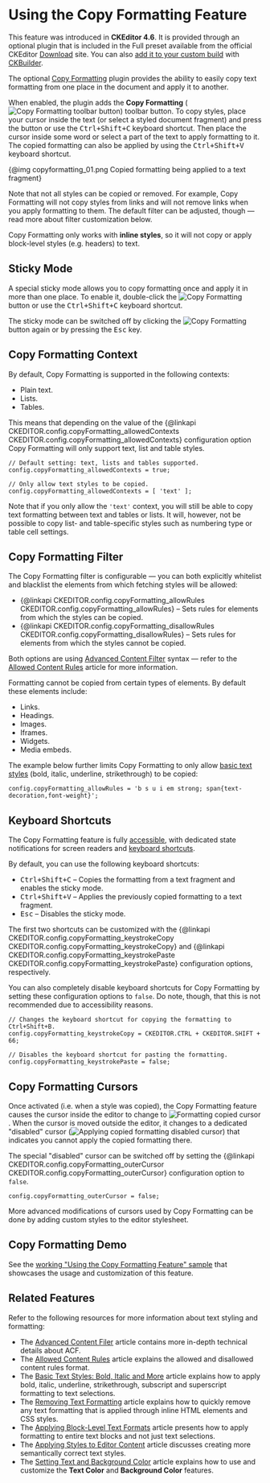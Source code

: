 <!--
Copyright (c) 2003-2017, CKSource - Frederico Knabben. All rights reserved.
For licensing, see LICENSE.md.
-->

# Using the Copy Formatting Feature

<p class="requirements">
    This feature was introduced in <strong>CKEditor 4.6</strong>. It is provided through an optional plugin that is included in the Full preset available from the official CKEditor <a href="https://ckeditor.com/ckeditor-4/download/">Download</a> site. You can also <a href="#!/guide/dev_plugins">add it to your custom build</a> with <a href="https://ckeditor.com/cke4/builder">CKBuilder</a>.
</p>

The optional [Copy Formatting](https://ckeditor.com/cke4/addon/copyformatting) plugin provides the ability to easily copy text formatting from one place in the document and apply it to another.

When enabled, the plugin adds the **Copy Formatting** (<img class="inline" src="guides/dev_copyformatting/copyformatting-button.png" alt="Copy Formatting toolbar button">) toolbar button. To copy styles, place your cursor inside the text (or select a styled document fragment) and press the button or use the <kbd>Ctrl+Shift+C</kbd> keyboard shortcut. Then place the cursor inside some word or select a part of the text to apply formatting to it. The copied formatting can also be applied by using the <kbd>Ctrl+Shift+V</kbd> keyboard shortcut.

{@img copyformatting_01.png Copied formatting being applied to a text fragment}

<div class="tip">
    <p>
        Note that not all styles can be copied or removed. For example, Copy Formatting will not copy styles from links and will not remove links when you apply formatting to them. The default filter can be adjusted, though &mdash; read more about filter customization below.
    </p>
    <p>
        Copy Formatting only works with <strong>inline styles</strong>, so it will not copy or apply block-level styles (e.g. headers) to text.
    </p>
</div>

## Sticky Mode

A special sticky mode allows you to copy formatting once and apply it in more than one place. To enable it, double-click the <img src="guides/dev_copyformatting/copyformatting-button.png" alt="Copy Formatting" style="vertical-align: bottom;"> button or use the <kbd>Ctrl+Shift+C</kbd> keyboard shortcut.

The sticky mode can be switched off by clicking the <img class="inline" src="guides/dev_copyformatting/copyformatting-button.png" alt="Copy Formatting"> button again or by pressing the <kbd>Esc</kbd> key.

## Copy Formatting Context

By default, Copy Formatting is supported in the following contexts:

* Plain text.
* Lists.
* Tables.

This means that depending on the value of the {@linkapi CKEDITOR.config.copyFormatting_allowedContexts CKEDITOR.config.copyFormatting_allowedContexts} configuration option Copy Formatting will only support text, list and table styles.

    // Default setting: text, lists and tables supported.
    config.copyFormatting_allowedContexts = true;

    // Only allow text styles to be copied.
    config.copyFormatting_allowedContexts = [ 'text' ];

Note that if you only allow the `'text'` context, you will still be able to copy text formatting between text and tables or lists. It will, however, not be possible to copy list- and table-specific styles such as numbering type or table cell settings.

## Copy Formatting Filter

The Copy Formatting filter is configurable &mdash; you can both explicitly whitelist and blacklist the elements from which fetching styles will be allowed:

* {@linkapi CKEDITOR.config.copyFormatting_allowRules CKEDITOR.config.copyFormatting_allowRules} &ndash; Sets rules for elements from which the styles can be copied.
* {@linkapi CKEDITOR.config.copyFormatting_disallowRules CKEDITOR.config.copyFormatting_disallowRules} &ndash; Sets rules for elements from which the styles cannot be copied.

Both options are using [Advanced Content Filter](#!/guide/dev_acf) syntax &mdash; refer to the [Allowed Content Rules](#!/guide/dev_allowed_content_rules) article for more information.

Formatting cannot be copied from certain types of elements. By default these elements include:

* Links.
* Headings.
* Images.
* Iframes.
* Widgets.
* Media embeds.

The example below further limits Copy Formatting to only allow [basic text styles](#!/guide/dev_basicstyles) (bold, italic, underline, strikethrough) to be copied:

    config.copyFormatting_allowRules = 'b s u i em strong; span{text-decoration,font-weight}';

## Keyboard Shortcuts

The Copy Formatting feature is fully [accessible](#!/guide/dev_a11y), with dedicated state notifications for screen readers and [keyboard shortcuts](#!/guide/dev_shortcuts).

By default, you can use the following keyboard shortcuts:

* <kbd>Ctrl+Shift+C</kbd> &ndash; Copies the formatting from a text fragment and enables the sticky mode.
* <kbd>Ctrl+Shift+V</kbd> &ndash; Applies the previously copied formatting to a text fragment.
* <kbd>Esc</kbd> &ndash; Disables the sticky mode.

The first two shortcuts can be customized with the {@linkapi CKEDITOR.config.copyFormatting_keystrokeCopy CKEDITOR.config.copyFormatting_keystrokeCopy} and {@linkapi CKEDITOR.config.copyFormatting_keystrokePaste CKEDITOR.config.copyFormatting_keystrokePaste} configuration options, respectively.

You can also completely disable keyboard shortcuts for Copy Formatting by setting these configuration options to `false`. Do note, though, that this is not recommended due to accessibility reasons.

    // Changes the keyboard shortcut for copying the formatting to Ctrl+Shift+B.
    config.copyFormatting_keystrokeCopy = CKEDITOR.CTRL + CKEDITOR.SHIFT + 66;

    // Disables the keyboard shortcut for pasting the formatting.
    config.copyFormatting_keystrokePaste = false;

## Copy Formatting Cursors

Once activated (i.e. when a style was copied), the Copy Formatting feature causes the cursor inside the editor to change to <img class="inline" src="guides/dev_copyformatting/copyformatting-cursor.svg" alt="Formatting copied cursor">. When the cursor is moved outside the editor, it changes to a dedicated "disabled" cursor (<img class="inline" src="guides/dev_copyformatting/copyformatting-cursor-disabled.svg" alt="Applying copied formatting disabled cursor">) that indicates you cannot apply the copied formatting there.

The special "disabled" cursor can be switched off by setting the {@linkapi CKEDITOR.config.copyFormatting_outerCursor CKEDITOR.config.copyFormatting_outerCursor} configuration option to `false`.

    config.copyFormatting_outerCursor = false;

<p class="tip">
    More advanced modifications of cursors used by Copy Formatting can be done by adding custom styles to the editor stylesheet.
</p>

## Copy Formatting Demo

See the [working "Using the Copy Formatting Feature" sample](https://sdk.ckeditor.com/samples/copyformatting.html) that showcases the usage and customization of this feature.

## Related Features

Refer to the following resources for more information about text styling and formatting:

* The [Advanced Content Filer](#!/guide/dev_advanced_content_filter) article contains more in-depth technical details about ACF.
* The [Allowed Content Rules](#!/guide/dev_allowed_content_rules) article explains the allowed and disallowed content rules format.
* The [Basic Text Styles: Bold, Italic and More](#!/guide/dev_basicstyles) article explains how to apply bold, italic, underline, strikethrough, subscript and superscript formatting to text selections.
* The [Removing Text Formatting](#!/guide/dev_removeformat) article explains how to quickly remove any text formatting that is applied through inline HTML elements and CSS styles.
* The [Applying Block-Level Text Formats](#!/guide/dev_format) article presents how to apply formatting to entire text blocks and not just text selections.
* The [Applying Styles to Editor Content](#!/guide/dev_styles) article discusses creating more semantically correct text styles.
* The [Setting Text and Background Color](#!/guide/dev_colorbutton) article explains how to use and customize the **Text Color** and **Background Color** features.

